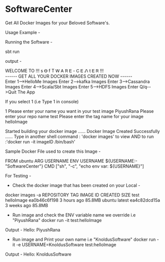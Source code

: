 # SoftwareCenter
Get All Docker Images for your Beloved Software's.

Usage Example - 

Running the Software - 

sbt run

output - 

 WELCOME TO !!! s Ꮎ f T Ꮃ Ꭺ Ꮢ Ꭼ  -  Ꮯ Ꭼ Ꮑ t Ꭼ Ꮢ !!!   
 ------ GET ALL YOUR DOCKER IMAGES CREATED NOW ------  
Enter 1-->HelloMe Images
Enter 2-->kafka Images
Enter 3-->Cassandra Images
Enter 4-->Scala/Sbt Images
Enter 5-->HDFS Images
Enter Q/q-->Quit The App

If you select 1 (i.e Type 1 in console)

1
Please enter your name you want in your test image
PiyushRana
Please enter your repo name
test
Please enter the tag name for your image
helloImage

Started building your docker image 
...... Docker Image Created Successfully ......
Type in another shell command : 'docker images' to view AND 
to run :'docker run -it imageID /bin/bash' 

Sample Docker File used to create this Image -

FROM ubuntu
ARG USERNAME
ENV USERNAME ${USERNAME:-"SoftwareCenter"}
CMD ["sh", "-c", "echo env var: ${USERNAME}"]

For Testing - 

- Check the docker image that has been created on your Local - 

docker images -a
REPOSITORY          TAG                 IMAGE ID            CREATED             SIZE
test                helloImage          ea0b46c6f198        3 hours ago         85.8MB
ubuntu              latest              ea4c82dcd15a        3 weeks ago         85.8MB


- Run image and check the ENV variable name we override i.e "PiyushRana"
docker run -it test:helloImage

Output - Hello: PiyushRana

- Run image and Print your own name i.e "KnoldusSoftware"
docker run -it -e USERNAME=KnoldusSoftware test:helloImage

Output - Hello: KnoldusSoftware
